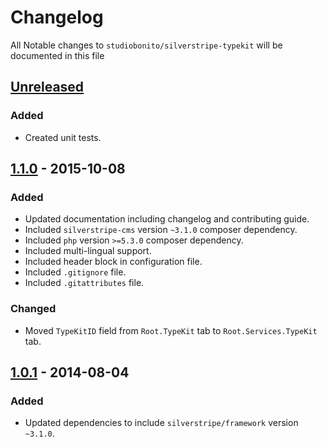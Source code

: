 # Changelog

All Notable changes to `studiobonito/silverstripe-typekit` will be documented in this file

## [Unreleased]
### Added
- Created unit tests.

## [1.1.0] - 2015-10-08
### Added
- Updated documentation including changelog and contributing guide.
- Included `silverstripe-cms` version `~3.1.0` composer dependency.
- Included `php` version `>=5.3.0` composer dependency.
- Included multi-lingual support.
- Included header block in configuration file.
- Included `.gitignore` file.
- Included `.gitattributes` file.

### Changed
- Moved `TypeKitID` field from `Root.TypeKit` tab to `Root.Services.TypeKit` tab.

## [1.0.1] - 2014-08-04
### Added
- Updated dependencies to include `silverstripe/framework` version `~3.1.0`.

[Unreleased]: https://github.com/studiobonito/silverstripe-typekit/compare/1.1.0...HEAD
[1.1.0]: https://github.com/studiobonito/silverstripe-typekit/compare/1.0.1...1.1.0
[1.0.1]: https://github.com/studiobonito/silverstripe-typekit/compare/1.0.0...1.0.1